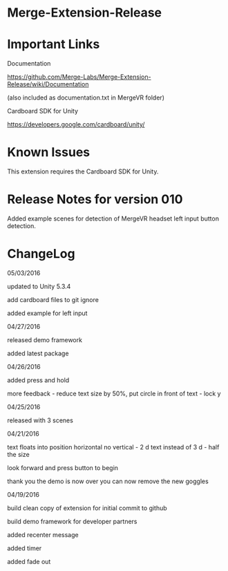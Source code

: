 # Merge-Extension-Release


Important Links
===============

Documentation

https://github.com/Merge-Labs/Merge-Extension-Release/wiki/Documentation

(also included as documentation.txt in MergeVR folder)

Cardboard SDK for Unity 

https://developers.google.com/cardboard/unity/


Known Issues
===========

This extension requires the Cardboard SDK for Unity.


Release Notes for version 010
===========

Added example scenes for detection of MergeVR headset left input button detection.



ChangeLog
=========

05/03/2016

updated to Unity 5.3.4

add cardboard files to git ignore

added example for left input

04/27/2016

released demo framework

added latest package

04/26/2016

added press and hold

more feedback - reduce text size by 50%, put circle in front of text - lock y

04/25/2016

released with 3 scenes

04/21/2016


text floats into position horizontal no vertical - 2 d text instead of 3 d - half the size

look forward and press button to begin

thank you 
the demo is now over you can now remove the new goggles



04/19/2016

build clean copy of extension for initial commit to github

build demo framework for developer partners

added recenter message

added timer

added fade out





